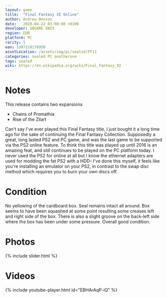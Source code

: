 ```yaml
---
layout: game
title:  "Final Fantasy XI Online"
author: Andrew Benson
date:   2020-04-22 03:00:00 +0100
developer: SQUARE ENIX
region: EUR
platform: PC
rarity: 5
ean: 3307210176950
assetLocation: /assets/img/pc/sealed/FF11
categories: sealed PC anotherone
tags: sealed
wiki: https://en.wikipedia.org/wiki/Final_Fantasy_XI
---
```


# Notes

This release contains two expansions 

- Chains of Promathia
- Rise of the Zilart

Can't say I've ever played this Final Fantasy title, I just bought it a long time ago for the sake of continuing the Final Fantasy Collection.
Supposedly a great, long lasted PS2 and PC game, and was the last game to be supported via the PS2 online feature. To think 
this title was played up until 2016 is an amazing feat, and still continues to be played on the PC platform today. I never used the PS2 for online at all but 
I know the ethernet adapters are used for modding the fat PS2 with a HDD- I've done this myself, it feels like you're installing an emulator on your PS2, in contrast to the swap disc method which requires you to burn your own discs off.  

# Condition

No yellowing of the cardboard box. Seal remains intact all around. Box seems to have been squashed at some point resulting some creases left and right side of the box. There is also a slight groove on the back-left side where the box has been under some pressure. Overall good condition.

# Photos

{% include slider.html %}

# Videos

{% include youtube-player.html id="EBHArAqP-iQ" %}

